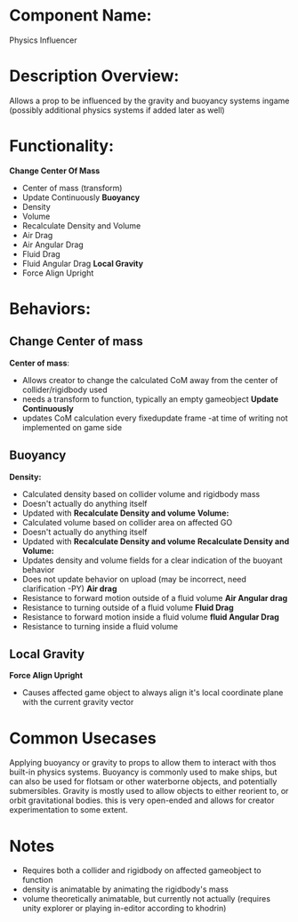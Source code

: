 # Component Name:

Physics Influencer

# Description Overview:

Allows a prop to be influenced by the gravity and buoyancy systems ingame (possibly additional physics systems if added later as well)

# Functionality:

__Change Center Of Mass__
- Center of mass (transform)
- Update Continuously
__Buoyancy__
- Density
- Volume
- Recalculate Density and Volume
- Air Drag
- Air Angular Drag
- Fluid Drag
- Fluid Angular Drag
__Local Gravity__
- Force Align Upright
# Behaviors:

## Change Center of mass
__Center of mass__:
- Allows creator to change the calculated CoM away from the center of collider/rigidbody used
- needs a transform to function, typically an empty gameobject
__Update Continuously__
- updates CoM calculation every fixedupdate frame -at time of writing not implemented on game side
## Buoyancy
__Density:__ 
- Calculated density based on collider volume and rigidbody mass
- Doesn't actually do anything itself
- Updated with __Recalculate Density and volume__
__Volume:__
- Calculated volume based on collider area on affected GO
- Doesn't actually do anything itself
- Updated with __Recalculate Density and volume__
__Recalculate Density and Volume:__
- Updates density and volume fields for a clear indication of the buoyant behavior
- Does not update behavior on upload (may be incorrect, need clarification -PY)
__Air drag__
- Resistance to forward motion outside of a fluid volume
__Air Angular drag__
- Resistance to turning outside of a fluid volume
__Fluid Drag__
- Resistance to forward motion inside a fluid volume
__fluid Angular Drag__
- Resistance to turning inside a fluid volume
## Local Gravity
__Force Align Upright__
- Causes affected game object to always align it's local coordinate plane with the current gravity vector

# Common Usecases

Applying buoyancy or gravity to props to allow them to interact with thos built-in physics systems.
Buoyancy is commonly used to make ships, but can also be used for flotsam or other waterborne objects, and potentially submersibles.
Gravity is mostly used to allow objects to either reorient to, or orbit gravitational bodies. this is very open-ended and allows for creator experimentation to some extent.

# Notes

- Requires both a collider and rigidbody on affected gameobject to function
- density is animatable by animating the rigidbody's mass
- volume theoretically animatable, but currently not actually (requires unity explorer or playing in-editor according to khodrin)